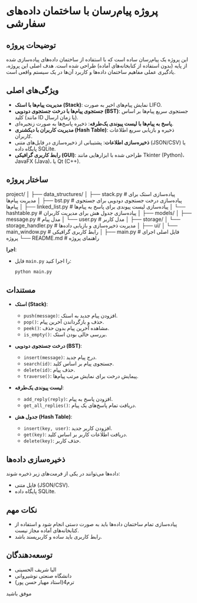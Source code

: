 # پروژه پیام‌رسان با ساختمان داده‌های سفارشی

## توضیحات پروژه
این پروژه یک پیام‌رسان ساده است که با استفاده از ساختمان داده‌های پیاده‌سازی شده از پایه (بدون استفاده از کتابخانه‌های آماده) طراحی شده است. هدف اصلی این پروژه، یادگیری عملی مفاهیم ساختمان داده‌ها و کاربرد آن‌ها در یک سیستم واقعی است.

## ویژگی‌های اصلی
- **مدیریت پیام‌ها با استک (Stack)**: نمایش پیام‌های اخیر به صورت LIFO.
- **جستجوی پیام‌ها با درخت جستجوی دودویی (BST)**: جستجوی سریع پیام‌ها بر اساس کلید (مانند ID یا زمان ارسال).
- **پاسخ به پیام‌ها با لیست پیوندی یک‌طرفه**: ذخیره پاسخ‌ها به صورت زنجیره‌ای.
- **مدیریت کاربران با دیکشنری (Hash Table)**: ذخیره و بازیابی سریع اطلاعات کاربران.
- **ذخیره‌سازی اطلاعات**: پشتیبانی از ذخیره‌سازی در فایل‌های متنی (JSON/CSV) یا پایگاه داده SQLite.
- **رابط کاربری گرافیکی (GUI)**: طراحی شده با ابزارهایی مانند Tkinter (Python)، JavaFX (Java)، یا Qt (C++).

## ساختار پروژه

project/
│
├── data_structures/
│ ├── stack.py # پیاده‌سازی استک برای مدیریت پیام‌ها
│ ├── bst.py # پیاده‌سازی درخت جستجوی دودویی برای جستجوی پیام‌ها
│ ├── linked_list.py # پیاده‌سازی لیست پیوندی برای پاسخ به پیام‌ها
│ └── hashtable.py # پیاده‌سازی جدول هش برای مدیریت کاربران
│
├── models/
│ ├── message.py # مدل پیام
│ └── user.py # مدل کاربر
│
├── storage/
│ └── storage_handler.py # مدیریت ذخیره‌سازی و بازیابی داده‌ها
│
├── ui/
│ └── main_window.py # رابط کاربری گرافیکی
│
├── main.py # فایل اصلی اجرای پروژه
└── README.md # راهنمای پروژه

**اجرا**:
   - فایل `main.py` را اجرا کنید:
     ```bash
     python main.py
     ```

## مستندات
- **استک (Stack)**:
  - `push(message)`: افزودن پیام جدید به استک.
  - `pop()`: حذف و بازگرداندن آخرین پیام.
  - `peek()`: مشاهده آخرین پیام بدون حذف.
  - `is_empty()`: بررسی خالی بودن استک.

- **درخت جستجوی دودویی (BST)**:
  - `insert(message)`: درج پیام جدید.
  - `search(id)`: جستجوی پیام بر اساس کلید.
  - `delete(id)`: حذف پیام.
  - `traverse()`: پیمایش درخت برای نمایش مرتب پیام‌ها.

- **لیست پیوندی یک‌طرفه**:
  - `add_reply(reply)`: افزودن پاسخ به پیام.
  - `get_all_replies()`: دریافت تمام پاسخ‌های یک پیام.

- **جدول هش (Hash Table)**:
  - `insert(key, user)`: افزودن کاربر جدید.
  - `get(key)`: دریافت اطلاعات کاربر بر اساس کلید.
  - `delete(key)`: حذف کاربر.

## ذخیره‌سازی داده‌ها
داده‌ها می‌توانند در یکی از فرمت‌های زیر ذخیره شوند:
- فایل متنی (JSON/CSV).
- پایگاه داده SQLite.

## نکات مهم
- پیاده‌سازی تمام ساختمان داده‌ها باید به صورت دستی انجام شود و استفاده از کتابخانه‌های آماده مجاز نیست.
- رابط کاربری باید ساده و کاربرپسند باشد.

## توسعه‌دهندگان
- الیا شریف الحسینی
- دانشگاه صنعتی نوشیروانی
- ترم4(استاد مهیار حسن پور)

موفق باشید